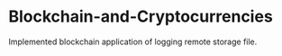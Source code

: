 # Blockchain-and-Cryptocurrencies
Implemented blockchain application of logging remote storage file.
